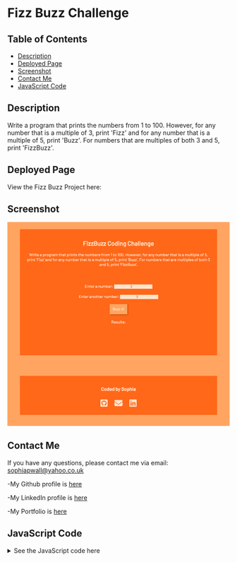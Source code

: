# Fizz Buzz Challenge

## Table of Contents

- [Description](#description)
- [Deployed Page](#deployed-page)
- [Screenshot](#screenshot)
- [Contact Me](#contact-me)
- [JavaScript Code](#javascript-code)

## Description

Write a program that prints the numbers from 1 to 100. However, for any number that is a multiple of 3, print 'Fizz' and for any number that is a multiple of 5, print 'Buzz'. For numbers that are multiples of both 3 and 5, print 'FizzBuzz'.

## Deployed Page

View the Fizz Buzz Project here:

## Screenshot

![](./assets/images/fizz-buzz.png)

## Contact Me

If you have any questions, please contact me via email: sophiapwall@yahoo.co.uk

-My Github profile is [here](https://github.com/sophia4422)

-My LinkedIn profile is [here](https://www.linkedin.com/in/sophia-wall/)

-My Portfolio is [here](https://sophia4422.github.io/my-portfolio/)

## JavaScript Code

<details>
<summary>See the JavaScript code here</summary>
<br/>

```
    //declare a function that takes in two parameters

    const fizzBuzzAnswer = (value1, value2) => {

    //this variable is set to an empty string
    let returnValue = "";

    //print out the numbers between 1 and 100 using a loop

    //start at 1, whilst i is less than 100, add one each time

    for (let i = 1; i <= 100; i++) {

    //how to know if the number is divisible by 3 or 5 using the modulus operator

    //if both values are divisible by value1 (3) and value2 (5) return fizzbuzz

    if (i % value1 == 0 && i % value2 == 0) {
      returnValue += "FizzBuzz, ";

      //if it is only divisible by value1 (3) return fizz
    } else if (i % value1 == 0) {

      returnValue += "Fizz, ";

      //if it is only divisible by value2 (5) return buzz
    } else if (i % value2 == 0) {

      returnValue += "Buzz, ";

    } else {

      //otherwise just return the number it is
      returnValue += i + ", ";
    }

    }
    return returnValue;
    };

    //display the fizzbuzz function in the html

    const buzzIt = () => {
    let output = "";

    const val1 = document.getElementById("fizzValue").value;
    const val2 = document.getElementById("buzzValue").value;

    output = fizzBuzzAnswer(val1, val2);

    document.getElementById("results").innerHTML = output;
    };

```
